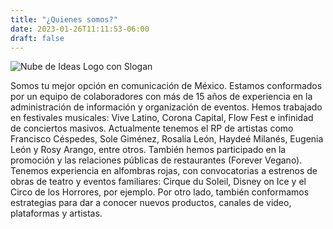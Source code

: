 ```yaml
---
title: "¿Quienes somos?"
date: 2023-01-26T11:11:53-06:00
draft: false
---
```


![Nube de Ideas Logo con Slogan](/img/logo/logoslogan.png "Nube de Ideas Logo con Slogan")

Somos tu mejor opción en comunicación de México. Estamos conformados por un equipo de
colaboradores con más de 15 años de experiencia en la administración de información y organización de
eventos. Hemos trabajado en festivales musicales: Vive Latino, Corona Capital, Flow Fest e infinidad de
conciertos masivos. Actualmente tenemos el RP de artistas como Francisco Céspedes, Sole Giménez,
Rosalía León, Haydeé Milanés, Eugenia León y Rosy Arango, entre otros. También hemos participado en
la promoción y las relaciones públicas de restaurantes (Forever Vegano). Tenemos experiencia en
alfombras rojas, con convocatorias a estrenos de obras de teatro y eventos familiares: Cirque du Soleil,
Disney on Ice y el Circo de los Horrores, por ejemplo. Por otro lado, también conformamos estrategias
para dar a conocer nuevos productos, canales de video, plataformas y artistas.
